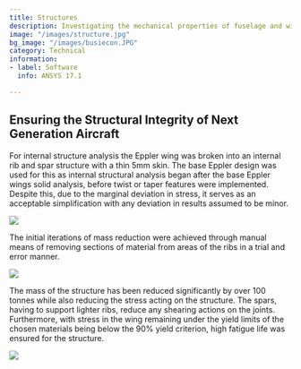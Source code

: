 ```yaml
---
title: Structures
description: Investigating the mechanical properties of fuselage and wing structures
image: "/images/structure.jpg"
bg_image: "/images/busiecon.JPG"
category: Technical
information:
- label: Software
  info: ANSYS 17.1

---
```

## **Ensuring the Structural Integrity of Next Generation Aircraft**

For internal structure analysis the Eppler wing was broken into an internal rib and spar structure with a thin 5mm skin. The base Eppler design was used for this as internal structural analysis began after the base Eppler wings solid analysis, before twist or taper features were implemented. Despite this, due to the marginal deviation in stress, it serves as an acceptable simplification with any deviation in results assumed to be minor.

![](/images/proj-stru1.JPG)

The initial iterations of mass reduction were achieved through manual means of removing sections of material from areas of the ribs in a trial and error manner.

![](/images/proj-stru2.JPG)

The mass of the structure has been reduced significantly by over 100 tonnes while also reducing the stress acting on the structure. The spars, having to support lighter ribs, reduce any shearing actions on the joints. Furthermore, with stress in the wing remaining under the yield limits of the chosen materials being below the 90% yield criterion, high fatigue life was ensured for the structure.

![](/images/proj-stru3.JPG)